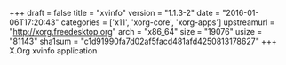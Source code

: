 +++
draft = false
title = "xvinfo"
version = "1.1.3-2"
date = "2016-01-06T17:20:43"
categories = ['x11', 'xorg-core', 'xorg-apps']
upstreamurl = "http://xorg.freedesktop.org"
arch = "x86_64"
size = "19076"
usize = "81143"
sha1sum = "c1d91990fa7d02af5facd481afd4250813178627"
+++
X.Org xvinfo application